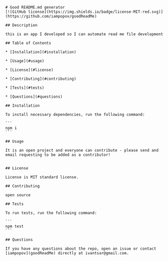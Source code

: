 
    # Good README.md generator
    [![GitHub license](https://img.shields.io/badge/license-MIT-red.svg)](https://github.com/iampopov/goodReadMe)
    
    ## Description

    this is an app I developed so I can automate read me file development
    
    ## Table of Contents 
    
    * [Installation](#installation)
    
    * [Usage](#usage)
    
    * [License](#license)
    
    * [Contributing](#contributing)
    
    * [Tests](#tests)
    
    * [Questions](#questions)
    
    ## Installation
    
    To install necessary dependencies, run the following command:
    
    ```
    npm i
    ```
    
    ## Usage
    
    It is an open project and everyone can contribute - please send and email requesting to be added as a contributor!

    
    ## License

    License is MIT standard license.
        
    ## Contributing
    
    open source
    
    ## Tests
    
    To run tests, run the following command:
    
    ```
    npm test
    ```
    
    ## Questions
    
    If you have any questions about the repo, open an issue or contact [iampopov](goodReadMe) directly at ivantsar@gmail.com.